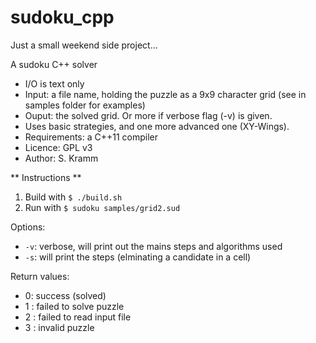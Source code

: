 # sudoku_cpp

Just a small weekend side project...

A sudoku C++ solver

* I/O is text only
 * Input: a file name, holding the puzzle as a 9x9 character grid (see in samples folder for examples)
 * Ouput: the solved grid. Or more if verbose flag (-v) is given.
* Uses basic strategies, and one more advanced one (XY-Wings).
* Requirements: a C++11 compiler
* Licence: GPL v3
* Author: S. Kramm

** Instructions **

1. Build with `$ ./build.sh`
2. Run with `$ sudoku samples/grid2.sud`

Options:

* `-v`: verbose, will print out the mains steps and algorithms used
* `-s`: will print the steps (elminating a candidate in a cell)

Return values:

* 0: success (solved)
* 1 : failed to solve puzzle
* 2 : failed to read input file
* 3 : invalid puzzle
